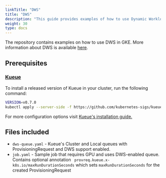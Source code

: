 ```yaml
---
linkTitle: "DWS"
title: "DWS"
description: "This guide provides examples of how to use Dynamic Workload Scheduler (DWS) within Google Kubernetes Engine (GKE), leveraging Kueue for queue management and resource provisioning. It includes sample configurations for Kueue queues with DWS support (dws-queue.yaml) and a sample job definition (job.yaml) that demonstrates how to request resources and set a maximum run duration using DWS."
weight: 30
type: docs
---
```

The repository contains examples on how to use DWS in GKE. More information about DWS is
available [here](https://cloud.google.com/kubernetes-engine/docs/how-to/provisioningrequest).

## Prerequisites

### [Kueue](https://kueue.sigs.k8s.io/)
To install a released version of Kueue in your cluster, run the following command:

```sh
VERSION=v0.7.0
kubectl apply --server-side -f https://github.com/kubernetes-sigs/kueue/releases/download/$VERSION/manifests.yaml
```

For more configuration options visit [Kueue's installation guide.](https://kueue.sigs.k8s.io/docs/installation/)

## Files included

* `dws-queue.yaml` - Kueue's Cluster and Local queues with ProvisioningRequest and DWS support enabled.
* `job.yaml` - Sample job that requires GPU and uses DWS-enabled queue. Contains optional annotation ` provreq.kueue.x-k8s.io/maxRunDurationSeconds` which sets `maxRunDurationSeconds` for the created ProvisioningRequest


